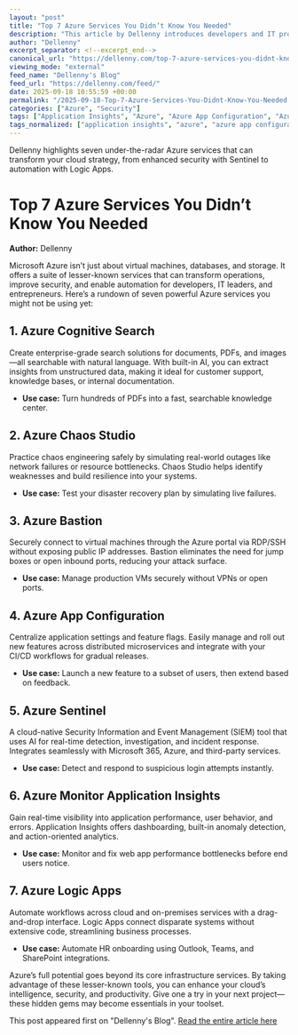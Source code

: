 ```yaml
---
layout: "post"
title: "Top 7 Azure Services You Didn’t Know You Needed"
description: "This article by Dellenny introduces developers and IT professionals to seven lesser-known Microsoft Azure services that can streamline operations, boost security, and automate tasks. Readers will discover how tools like Azure Cognitive Search, App Configuration, Sentinel, and others can unlock new value and enhance application resilience, observability, and productivity."
author: "Dellenny"
excerpt_separator: <!--excerpt_end-->
canonical_url: "https://dellenny.com/top-7-azure-services-you-didnt-know-you-needed/"
viewing_mode: "external"
feed_name: "Dellenny's Blog"
feed_url: "https://dellenny.com/feed/"
date: 2025-09-18 10:55:59 +00:00
permalink: "/2025-09-18-Top-7-Azure-Services-You-Didnt-Know-You-Needed.html"
categories: ["Azure", "Security"]
tags: ["Application Insights", "Azure", "Azure App Configuration", "Azure Bastion", "Azure Chaos Studio", "Azure Cognitive Search", "Azure Logic Apps", "Azure Monitor", "Azure Sentinel", "Chaos Engineering", "Cloud Automation", "Cloud Security", "DevOps Tools", "Feature Flags", "Microsoft Azure", "Observability", "Posts", "RDP", "Resilience Testing", "Security", "SIEM", "Workflow Automation"]
tags_normalized: ["application insights", "azure", "azure app configuration", "azure bastion", "azure chaos studio", "azure cognitive search", "azure logic apps", "azure monitor", "azure sentinel", "chaos engineering", "cloud automation", "cloud security", "devops tools", "feature flags", "microsoft azure", "observability", "posts", "rdp", "resilience testing", "security", "siem", "workflow automation"]
---
```


Dellenny highlights seven under-the-radar Azure services that can transform your cloud strategy, from enhanced security with Sentinel to automation with Logic Apps.<!--excerpt_end-->

# Top 7 Azure Services You Didn’t Know You Needed

**Author:** Dellenny  

Microsoft Azure isn’t just about virtual machines, databases, and storage. It offers a suite of lesser-known services that can transform operations, improve security, and enable automation for developers, IT leaders, and entrepreneurs. Here’s a rundown of seven powerful Azure services you might not be using yet:

## 1. Azure Cognitive Search

Create enterprise-grade search solutions for documents, PDFs, and images—all searchable with natural language. With built-in AI, you can extract insights from unstructured data, making it ideal for customer support, knowledge bases, or internal documentation.

- **Use case:** Turn hundreds of PDFs into a fast, searchable knowledge center.

## 2. Azure Chaos Studio

Practice chaos engineering safely by simulating real-world outages like network failures or resource bottlenecks. Chaos Studio helps identify weaknesses and build resilience into your systems.

- **Use case:** Test your disaster recovery plan by simulating live failures.

## 3. Azure Bastion

Securely connect to virtual machines through the Azure portal via RDP/SSH without exposing public IP addresses. Bastion eliminates the need for jump boxes or open inbound ports, reducing your attack surface.

- **Use case:** Manage production VMs securely without VPNs or open ports.

## 4. Azure App Configuration

Centralize application settings and feature flags. Easily manage and roll out new features across distributed microservices and integrate with your CI/CD workflows for gradual releases.

- **Use case:** Launch a new feature to a subset of users, then extend based on feedback.

## 5. Azure Sentinel

A cloud-native Security Information and Event Management (SIEM) tool that uses AI for real-time detection, investigation, and incident response. Integrates seamlessly with Microsoft 365, Azure, and third-party services.

- **Use case:** Detect and respond to suspicious login attempts instantly.

## 6. Azure Monitor Application Insights

Gain real-time visibility into application performance, user behavior, and errors. Application Insights offers dashboarding, built-in anomaly detection, and action-oriented analytics.

- **Use case:** Monitor and fix web app performance bottlenecks before end users notice.

## 7. Azure Logic Apps

Automate workflows across cloud and on-premises services with a drag-and-drop interface. Logic Apps connect disparate systems without extensive code, streamlining business processes.

- **Use case:** Automate HR onboarding using Outlook, Teams, and SharePoint integrations.

Azure’s full potential goes beyond its core infrastructure services. By taking advantage of these lesser-known tools, you can enhance your cloud’s intelligence, security, and productivity. Give one a try in your next project—these hidden gems may become essentials in your toolset.

This post appeared first on "Dellenny's Blog". [Read the entire article here](https://dellenny.com/top-7-azure-services-you-didnt-know-you-needed/)
